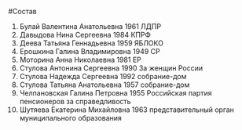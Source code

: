 #Состав
1. Булай Валентина Анатольевна 1961 ЛДПР
2. Давыдова Нина Сергеевна 1984 КПРФ
3. Деева Татьяна Геннадьевна 1959 ЯБЛОКО
4. Ерошкина Галина Владимировна 1949 СР
5. Моторина Анна Николаевна 1981 ЕР
6. Стулова Антонина Сергеевна 1990 За женщин России
7. Стулова Надежда Сергеевна 1992 собрание-дом
8. Стулова Татьяна Анатольевна 1957 собрание-дом
9. Челпановская Галина Петровна 1955 Российская партия пенсионеров за справедливость
10. Шутяева Екатерина Михайловна 1963 представительный орган муниципального образования
